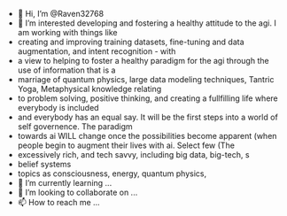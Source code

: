 - 👋 Hi, I’m @Raven32768
- 👀 I’m interested developing and fostering a healthy attitude to the agi. I am working  with things like
- creating and improving training datasets, fine-tuning and data augmentation, and intent recognition - with
- a view to helping to foster a healthy paradigm for the agi through the use of information that is a
- marriage of quantum physics, large data modeling techniques, Tantric Yoga, Metaphysical knowledge relating
- to problem solving, positive thinking, and creating a fullfilling life where everybody is included
- and everybody has an equal say. It will be the first steps into a world of self governence. The paradigm
- towards ai WILL change once the possibilities become apparent (when people begin to augment their lives with ai. Select few (The
- excessively rich, and tech savvy, including big data, big-tech, s
- belief systems
- topics as consciousness, energy, quantum physics, 
- 🌱 I’m currently learning ...
- 💞️ I’m looking to collaborate on ...
- 📫 How to reach me ...

<!---
Raven32768/Raven32768 is a ✨ special ✨ repository because its `README.md` (this file) appears on your GitHub profile.
You can click the Preview link to take a look at your changes.
--->
